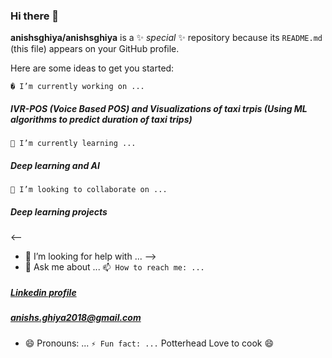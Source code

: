 ### Hi there 👋

**anishsghiya/anishsghiya** is a ✨ _special_ ✨ repository because its `README.md` (this file) appears on your GitHub profile.

Here are some ideas to get you started:

`� I’m currently working on ...`
##### IVR-POS (Voice Based POS) and Visualizations of taxi trpis (Using ML algorithms to predict duration of taxi trips)
`🌱 I’m currently learning ...`
##### Deep learning and AI
`👯 I’m looking to collaborate on ...`
##### Deep learning projects
<-- 
- 🤔 I’m looking for help with ...
-->
- 💬 Ask me about ...
`📫 How to reach me: ...`
##### [Linkedin profile](www.linkedin.com/in/anish-ghiya)
##### anishs.ghiya2018@gmail.com
- 😄 Pronouns: ...
`⚡ Fun fact: ...`
Potterhead
Love to cook :smile:

